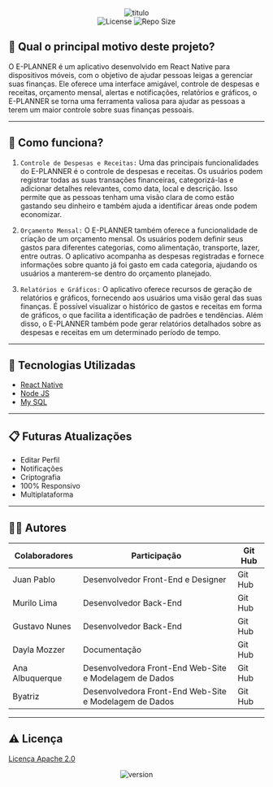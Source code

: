 <div align="center">
  <img src="https://github.com/Jpzinn654/E-PLANNER-MAIN/assets/106168706/93431be7-9f0f-4557-8d6a-7c1393cefb11" alt="titulo"/>
</div>

<div align="center">
  <img src="https://img.shields.io/crates/l/hexpm?style=for-the-badge" alt="License"/>
  <img src="https://img.shields.io/github/repo-size/Jpzinn654/E-PLANNER-MAIN?style=for-the-badge" alt="Repo Size"/>
</div>
 
  ## 📄 Qual o principal motivo deste projeto?
  
  O E-PLANNER é um aplicativo desenvolvido em React Native para dispositivos móveis, com o objetivo de ajudar pessoas leigas a gerenciar suas finanças. Ele oferece uma interface amigável, controle de despesas e receitas, orçamento mensal, alertas e notificações, relatórios e gráficos, o E-PLANNER se torna uma ferramenta valiosa para ajudar as pessoas a terem um maior controle sobre suas finanças pessoais.
  
---

## 📒 Como funciona?

1. `Controle de Despesas e Receitas:`
Uma das principais funcionalidades do E-PLANNER é o controle de despesas e receitas. Os usuários podem registrar todas as suas transações financeiras, categorizá-las e adicionar detalhes relevantes, como data, local e descrição. Isso permite que as pessoas tenham uma visão clara de como estão gastando seu dinheiro e também ajuda a identificar áreas onde podem economizar.

2. `Orçamento Mensal:`
O E-PLANNER também oferece a funcionalidade de criação de um orçamento mensal. Os usuários podem definir seus gastos para diferentes categorias, como alimentação, transporte, lazer, entre outras. O aplicativo acompanha as despesas registradas e fornece informações sobre quanto já foi gasto em cada categoria, ajudando os usuários a manterem-se dentro do orçamento planejado.

3. `Relatórios e Gráficos:`
O aplicativo oferece recursos de geração de relatórios e gráficos, fornecendo aos usuários uma visão geral das suas finanças. É possível visualizar o histórico de gastos e receitas em forma de gráficos, o que facilita a identificação de padrões e tendências. Além disso, o E-PLANNER também pode gerar relatórios detalhados sobre as despesas e receitas em um determinado período de tempo.

---

  ## 🚀 Tecnologias Utilizadas
  
  - [React Native](https://reactnative.dev/)
  - [Node JS](https://nodejs.org/en/)
  - [My SQL](https://mysql.com)

---
  
  ## 📋 Futuras Atualizações
  
  * Editar Perfil
  * Notificações
  * Criptografia
  * 100% Responsivo
  * Multiplataforma
 
---
  
  ## 👨‍💻 Autores
  
  | Colaboradores                            | Participação                                             |Git Hub                                                           |
| ------------------------------------------- | ------------------------------------------------------------------ | ----------------------------------------------------- |
| Juan Pablo                            | Desenvolvedor Front-End e Designer                            |Git Hub                                                           |
| Murilo Lima                            | Desenvolvedor Back-End                             |Git Hub                                                         |
| Gustavo Nunes                            | Desenvolvedor Back-End                            |Git Hub                                                           |
| Dayla Mozzer                            | Documentação                            |Git Hub                                                           |
| Ana  Albuquerque                    | Desenvolvedora Front-End Web-Site  e Modelagem de Dados                            |Git Hub                                        |
| Byatriz                             | Desenvolvedora Front-End Web-Site  e Modelagem de Dados                            |Git Hub                                        |
  
---

## ⚠️ Licença

[Licença Apache 2.0](License.md)
  
 <div align="center">
  <img src="https://img.shields.io/github/package-json/v/Jpzinn654/E-PLANNER-MAIN/main?color=a&label=App+Version&style=for-the-badge" alt="version"/>
</div>
  
  
